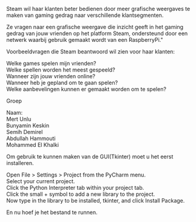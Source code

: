 Steam wil haar klanten beter bedienen door meer grafische weergaves te maken van gaming gedrag naar verschillende klantsegmenten.

Ze vragen naar een grafische weergave die inzicht geeft in het gaming gedrag van jouw vrienden op het platform Steam, ondersteund door een netwerk waarbij gebruik gemaakt wordt van een RaspberryPi."

Voorbeeldvragen die Steam beantwoord wil zien voor haar klanten:

Welke games spelen mijn vrienden?\
Welke spellen worden het meest gespeeld?\
Wanneer zijn jouw vrienden online?\
Wanneer heb je gepland om te gaan spelen?\
Welke aanbevelingen kunnen er gemaakt worden om te spelen?

Groep 

Naam:\
Mert Unlu\
Bunyamin Keskin\
Semih Demirel\
Abdullah Hammouti\
Mohammed El Khalki


Om gebruik te kunnen maken van de GUI(Tkinter) moet u het eerst installeren.

Open File > Settings > Project from the PyCharm menu.\
Select your current project.\
Click the Python Interpreter tab within your project tab.\
Click the small + symbol to add a new library to the project.\
Now type in the library to be installed, tkinter, and click Install Package.

En nu hoef je het bestand te runnen.